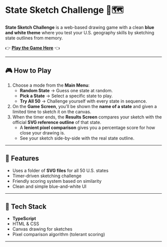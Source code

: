 # State Sketch Challenge 🎨🗺️  

**State Sketch Challenge** is a web-based drawing game with a clean **blue and white theme** where you test your U.S. geography skills by sketching state outlines from memory.  

👉 **[Play the Game Here]([https://statesketchr.hopto.org/])** 👈  

---

## 🎮 How to Play  
1. Choose a mode from the **Main Menu**:  
   - **Random State** → Guess one state at random.  
   - **Pick a State** → Select a specific state to play.  
   - **Try All 50** → Challenge yourself with every state in sequence.  
2. On the **Game Screen**, you’ll be shown the **name of a state** and given a limited time to sketch it on the canvas.  
3. When the timer ends, the **Results Screen** compares your sketch with the official **SVG reference outline** of that state.  
   - A **lenient pixel comparison** gives you a percentage score for how close your drawing is.  
   - See your sketch side-by-side with the real state outline.  

---

## 📂 Features  
- Uses a folder of **SVG files** for all 50 U.S. states  
- Timer-driven sketching challenge  
- Friendly scoring system based on similarity  
- Clean and simple blue-and-white UI  

---

## 🚀 Tech Stack  
- **TypeScript**  
- HTML & CSS  
- Canvas drawing for sketches  
- Pixel comparison algorithm (tolerant scoring)  

---
